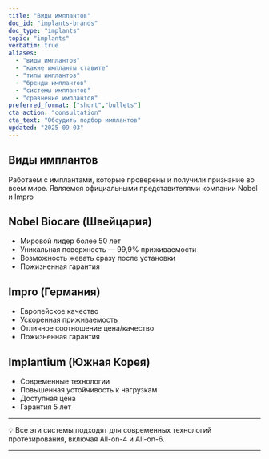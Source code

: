 ```yaml
---
title: "Виды имплантов"
doc_id: "implants-brands"
doc_type: "implants"
topic: "implants"
verbatim: true
aliases:
  - "виды имплантов"
  - "какие импланты ставите"
  - "типы имплантов"
  - "бренды имплантов"
  - "системы имплантов"
  - "сравнение имплантов"
preferred_format: ["short","bullets"]
cta_action: "consultation"
cta_text: "Обсудить подбор имплантов"
updated: "2025-09-03"
---
```


## Виды имплантов
Работаем с имплантами, которые проверены и получили признание во всем мире. Являемся официальными представителями компании Nobel и Impro

## Nobel Biocare (Швейцария)
<!-- aliases: ["nobel имплант", "nobel biocare", "швейцарские импланты", "nobel импланты", "импланты nobel", "nobel цена", "nobel гарантия"] -->
- Мировой лидер более 50 лет  
- Уникальная поверхность — 99,9% приживаемости  
- Возможность жевать сразу после установки  
- Пожизненная гарантия  

## Impro (Германия)
<!-- aliases: ["impro имплант", "impro импланты", "германские импланты", "импланты impro", "impro цена", "impro гарантия", "немецкие импланты"] -->
- Европейское качество  
- Ускоренная приживаемость  
- Отличное соотношение цена/качество  
- Пожизненная гарантия  

## Implantium (Южная Корея)
<!-- aliases: ["implantium имплант", "implantium импланты", "корейские импланты", "импланты implantium", "implantium цена", "implantium гарантия", "южнокорейские импланты"] -->
- Современные технологии  
- Повышенная устойчивость к нагрузкам  
- Доступная цена  
- Гарантия 5 лет  

---

💡 Все эти системы подходят для современных технологий протезирования, включая All-on-4 и All-on-6.

---

